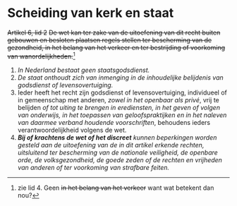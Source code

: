 # Scheiding van kerk en staat
~~Artikel 6, lid 2~~
~~De wet kan ter zake van de uitoefening van dit recht buiten gebouwen en besloten plaatsen regels stellen ter bescherming van de gezondheid, in het belang van het verkeer en ter bestrijding of voorkoming van wanordelijkheden.~~[^1]

1. *In Nederland bestaat geen staatsgodsdienst.*
2. *De staat onthoudt zich van inmenging in de inhoudelijke belijdenis van godsdienst of levensovertuiging.*
3. Ieder heeft het recht zijn godsdienst of levensovertuiging, individueel of in gemeenschap met anderen, *zowel in het openbaar als privé*, vrij te belijden *of tot uiting te brengen in erediensten, in het geven of volgen van onderwijs, in het toepassen van geloofspraktijken en in het naleven van daarmee verband houdende voorschriften*, behoudens ieders verantwoordelijkheid volgens de wet.
4. ***Bij of krachtens de wet of het discreet** kunnen beperkingen worden gesteld aan de uitoefening van de in dit artikel erkende rechten, uitsluitend ter bescherming van de nationale veiligheid, de openbare orde, de volksgezondheid, de goede zeden of de rechten en vrijheden van anderen of ter voorkoming van strafbare feiten.*

[^1]: zie lid 4. Geen ~~in het belang van het verkeer~~ want wat betekent dan nou?
